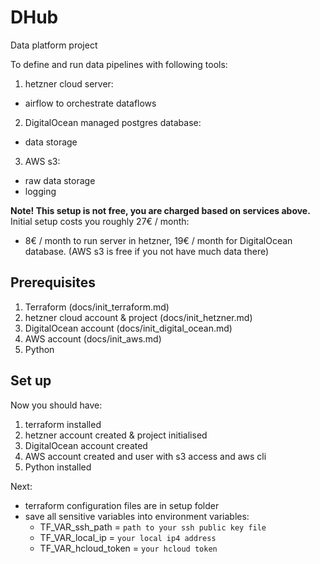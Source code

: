 # DHub
Data platform project

To define and run data pipelines with following tools:
1. hetzner cloud server:
- airflow to orchestrate dataflows
2. DigitalOcean managed postgres database:
- data storage
3. AWS s3:
- raw data storage
- logging

**Note! This setup is not free, you are charged based on services above.**
Initial setup costs you roughly 27€ / month:
- 8€ / month to run server in hetzner, 19€ / month for DigitalOcean database. (AWS s3 is free if you not have much data there)

## Prerequisites
1. Terraform (docs/init_terraform.md)
2. hetzner cloud account & project (docs/init_hetzner.md)
3. DigitalOcean account (docs/init_digital_ocean.md)
4. AWS account (docs/init_aws.md)
5. Python

## Set up
Now you should have:
1. terraform installed
2. hetzner account created & project initialised
3. DigitalOcean account created
4. AWS account created and user with s3 access and aws cli
5. Python installed

Next:
- terraform configuration files are in setup folder
- save all sensitive variables into environment variables:
    - TF_VAR_ssh_path = ```path to your ssh public key file```
    - TF_VAR_local_ip = ```your local ip4 address```
    - TF_VAR_hcloud_token = ```your hcloud token```


